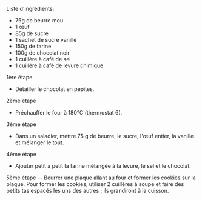 Liste d'ingrédients:

- 75g de beurre mou 
- 1 œuf 
- 85g de sucre 
- 1 sachet de sucre vanillé 
- 150g de farine 
- 100g de chocolat noir 
- 1 cuillère à café de sel 
- 1 cuillère à café de levure chimique 

1ère étape
- Détailler le chocolat en pépites.

2ème étape 
- Préchauffer le four à 180°C (thermostat 6). 

3ème étape
- Dans un saladier, mettre 75 g de beurre, le sucre, l'œuf entier, la vanille et mélanger le tout. 

4ème étape
- Ajouter petit à petit la farine mélangée à la levure, le sel et le chocolat. 

5ème étape
-- Beurrer une plaque allant au four et former les cookies sur la plaque. Pour former les cookies, utiliser 2 cuillères à soupe et faire des petits tas espacés les uns des autres ; ils grandiront à la cuisson. 